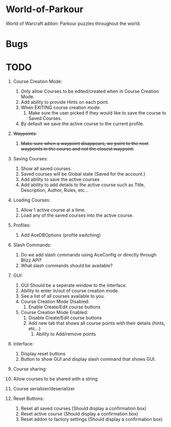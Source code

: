 # World-of-Parkour
World of Warcraft addon: Parkour puzzles throughout the world.

# Bugs


# TODO

1. Course Creation Mode:
   1. Only allow Courses to be edited/created when in Course Creation Mode.
   2. Add ability to provide Hints on each point.
   3. When EXITING course creation mode:
      1. Make sure the user picked if they would like to save the course to Saved Courses.
   4. By default we save the active course to the current profile.

2. ~~Waypoints:~~
   1. ~~Make sure when a waypoint disappears, we point to the next waypoints in the course and not the closest waypoint.~~

3. Saving Courses:
   1. Show all saved courses.
   2. Saved courses will be Global state (Saved for the account.)
   3. Add ability to save the active courses
   4. Add ability to add details to the active course such as Title, Description, Author, Rules, etc...

4. Loading Courses:
   1. Allow 1 active course at a time.
   2. Load any of the saved courses into the active course.

5. Profiles:
   1. Add AceDBOptions (profile switching)

6. Slash Commands:
   1. Do we add slash commands using AceConfig or directly through Blizz API?
   2. What slash commands should be available?

7. GUI:
   1. GUI Should be a seperate window to the interface.
   2. Ability to enter in/out of course creation mode.
   3. See a list of all courses available to you.
   4. Course Creation Mode Disabled:
      1. Enable Create/Edit course buttons
   5. Course Creation Mode Enabled:
      1. Disable Create/Edit course buttons
      2. Add new tab that shows all course points with their details (hints, etc...)
         1. Ability to Add/remove points

8. Interface:
   1. Display reset buttons
   2. Button to show GUI and display slash command that shows GUI.

9.  Course sharing:
   3. Allow courses to be shared with a string
   4. Course serializer/deserializer

10. Reset Buttons:
    1.  Reset all saved courses (Should display a confirmation box)
    2.  Reset active course (Should display a confirmation box)
    3.  Reset addon to factory settings (Should display a confirmation box)
